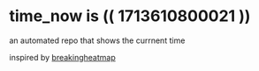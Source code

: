 # time_now is (( 1713610800021 ))

an automated repo that shows the currnent time

inspired by [breakingheatmap](https://github.com/breakingheatmap/breakingheatmap)
